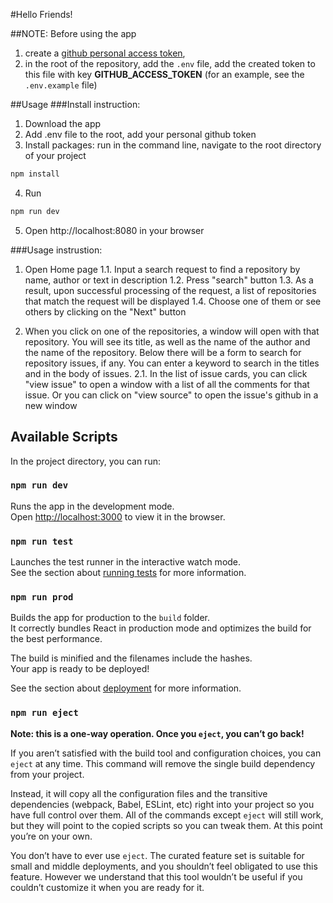 #Hello Friends!

##NOTE: Before using the app
1) create a [github personal access token](https://docs.github.com/en/authentication/keeping-your-account-and-data-secure/creating-a-personal-access-token
),
2) in the root of the repository, add the `.env` file, add the created token to this file with key **GITHUB_ACCESS_TOKEN** (for an example, see the `.env.example` file)

##Usage
###Install instruction:
1. Download the app
2. Add .env file to the root, add your personal github token
3. Install packages: run in the command line, navigate to the root directory of your project
  ```sh
  npm install
  ```
4. Run
  ```sh
  npm run dev
  ```
5. Open http://localhost:8080 in your browser

###Usage instrustion:
1. Open Home page
1.1. Input a search request to find a repository by name, author or text in description
1.2. Press "search" button
1.3. As a result, upon successful processing of the request, a list of repositories that match the request will be displayed
1.4. Choose one of them or see others by clicking on the "Next" button

2. When you click on one of the repositories, a window will open with that repository.
You will see its title, as well as the name of the author and the name of the repository.
Below there will be a form to search for repository issues, if any. You can enter a keyword to search in the titles and in the body of issues.
2.1. In the list of issue cards, you can click "view issue" to open a window with a list of all the comments for that issue. 
Or you can click on "view source" to open the issue's github in a new window

## Available Scripts

In the project directory, you can run:

### `npm run dev`

Runs the app in the development mode.\
Open [http://localhost:3000](http://localhost:8080) to view it in the browser.

### `npm run test`

Launches the test runner in the interactive watch mode.\
See the section about [running tests](https://facebook.github.io/create-react-app/docs/running-tests) for more information.

### `npm run prod`

Builds the app for production to the `build` folder.\
It correctly bundles React in production mode and optimizes the build for the best performance.

The build is minified and the filenames include the hashes.\
Your app is ready to be deployed!

See the section about [deployment](https://facebook.github.io/create-react-app/docs/deployment) for more information.

### `npm run eject`

**Note: this is a one-way operation. Once you `eject`, you can’t go back!**

If you aren’t satisfied with the build tool and configuration choices, you can `eject` at any time. This command will remove the single build dependency from your project.

Instead, it will copy all the configuration files and the transitive dependencies (webpack, Babel, ESLint, etc) right into your project so you have full control over them. All of the commands except `eject` will still work, but they will point to the copied scripts so you can tweak them. At this point you’re on your own.

You don’t have to ever use `eject`. The curated feature set is suitable for small and middle deployments, and you shouldn’t feel obligated to use this feature. However we understand that this tool wouldn’t be useful if you couldn’t customize it when you are ready for it.
